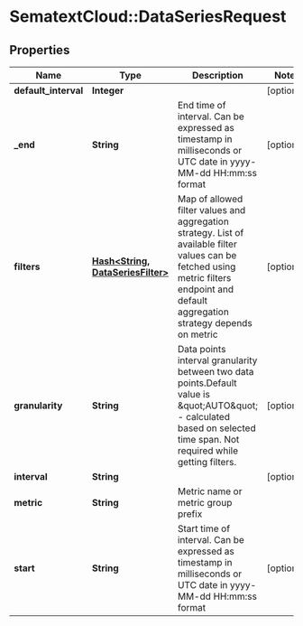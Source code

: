 # SematextCloud::DataSeriesRequest

## Properties
| Name                 | Type                                                            | Description                                                                                                                                                                            | Notes      |
| -------------------- | --------------------------------------------------------------- | -------------------------------------------------------------------------------------------------------------------------------------------------------------------------------------- | ---------- |
| **default_interval** | **Integer**                                                     |                                                                                                                                                                                        | [optional] |
| **_end**             | **String**                                                      | End time of interval. Can be expressed as timestamp in milliseconds or UTC date in yyyy-MM-dd HH:mm:ss format                                                                          | [optional] |
| **filters**          | [**Hash&lt;String, DataSeriesFilter&gt;**](DataSeriesFilter.md) | Map of allowed filter values and aggregation strategy. List of available filter values can be fetched using metric filters endpoint and default aggregation strategy depends on metric | [optional] |
| **granularity**      | **String**                                                      | Data points interval granularity between two data points.Default value is \&quot;AUTO\&quot; - calculated based on selected time span. Not required while getting filters.             | [optional] |
| **interval**         | **String**                                                      |                                                                                                                                                                                        | [optional] |
| **metric**           | **String**                                                      | Metric name or metric group prefix                                                                                                                                                     |
| **start**            | **String**                                                      | Start time of interval. Can be expressed as timestamp in milliseconds or UTC date in yyyy-MM-dd HH:mm:ss format                                                                        | [optional] |
